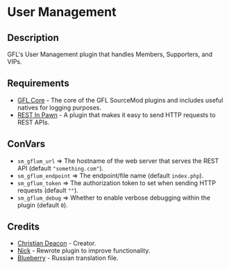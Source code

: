 # User Management
## Description
GFL's User Management plugin that handles Members, Supporters, and VIPs.

## Requirements
* [GFL Core](https://github.com/GFLClan/SM-Core) - The core of the GFL SourceMod plugins and includes useful natives for logging purposes.
* [REST In Pawn](https://forums.alliedmods.net/showthread.php?t=298024) - A plugin that makes it easy to send HTTP requests to REST APIs.

## ConVars
* `sm_gflum_url` => The hostname of the web server that serves the REST API (default `"something.com"`).
* `sm_gflum_endpoint` => The endpoint/file name (default `index.php`).
* `sm_gflum_token` => The authorization token to set when sending HTTP requests (default `""`).
* `sm_gflum_debug` => Whether to enable verbose debugging within the plugin (default `0`).

## Credits
* [Christian Deacon](https://www.linkedin.com/in/christian-deacon-902042186/) - Creator.
* [Nick](https://github.com/NVedsted) - Rewrote plugin to improve functionality.
* [Blueberry](https://github.com/Blueberryy) - Russian translation file.